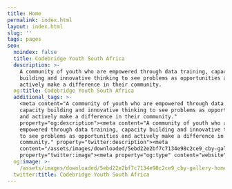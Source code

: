 ```yaml
---
title: Home
permalink: index.html
layout: index.html
slug: ''
tags: pages
seo:
  noindex: false
  title: Codebridge Youth South Africa
  description: >-
    A community of youth who are empowered through data training, capacity
    building and innovative thinking to see problems as opportunities and
    actively make a difference in their community.
  og:title: Codebridge Youth South Africa
  additional_tags: >-
    <meta content="A community of youth who are empowered through data training,
    capacity building and innovative thinking to see problems as opportunities
    and actively make a difference in their community."
    property="og:description"><meta content="A community of youth who are
    empowered through data training, capacity building and innovative thinking
    to see problems as opportunities and actively make a difference in their
    community." property="twitter:description"><meta
    content="/assets/images/downloaded/5ebd22e2bf7c7134e98c2ce9_cby-gallery-home2011.JPG"
    property="twitter:image"><meta property="og:type" content="website">
  og:image: >-
    /assets/images/downloaded/5ebd22e2bf7c7134e98c2ce9_cby-gallery-home2011.JPG
  twitter:title: Codebridge Youth South Africa
---
```



